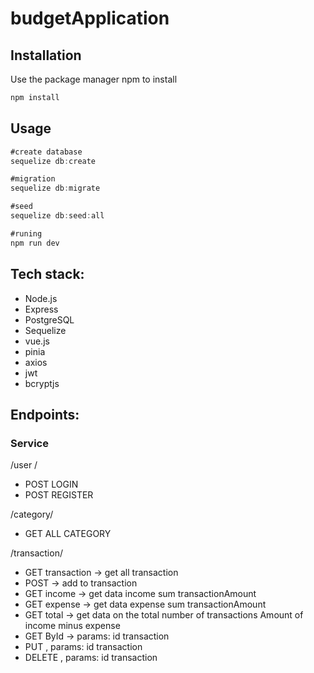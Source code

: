 # budgetApplication

## Installation
Use the package manager npm to install

```js
npm install
```
## Usage

```js
#create database
sequelize db:create

#migration
sequelize db:migrate

#seed
sequelize db:seed:all

#runing
npm run dev
```
## Tech stack:

- Node.js
- Express
- PostgreSQL
- Sequelize
- vue.js
- pinia
- axios
- jwt
- bcryptjs

## Endpoints:

### Service

/user /
- POST LOGIN
- POST REGISTER

/category/
- GET ALL CATEGORY

/transaction/
- GET transaction -> get all transaction
- POST    -> add to transaction
- GET income -> get data income sum transactionAmount 
- GET expense -> get data expense sum transactionAmount
- GET total -> get data on the total number of transactions Amount of income minus expense
- GET ById -> params: id transaction
- PUT , params: id transaction 
- DELETE , params: id transaction 
